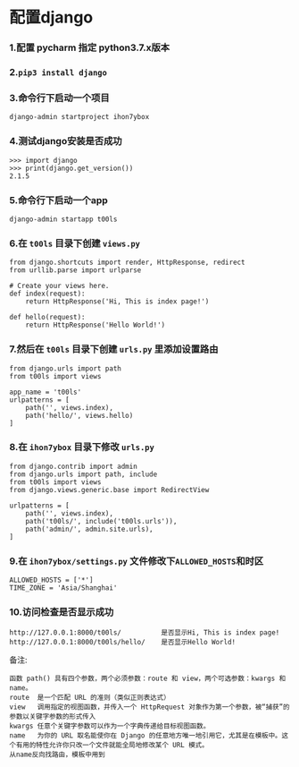 
# 配置django

### 1.配置 pycharm 指定 python3.7.x版本


### 2.`pip3 install django`


### 3.命令行下启动一个项目
```django-admin startproject ihon7ybox```


### 4.测试django安装是否成功
```
>>> import django
>>> print(django.get_version())
2.1.5
```

### 5.命令行下启动一个app
```django-admin startapp t00ls```


### 6.在 `t00ls` 目录下创建 `views.py`
```
from django.shortcuts import render, HttpResponse, redirect
from urllib.parse import urlparse

# Create your views here.
def index(request):
    return HttpResponse('Hi, This is index page!')

def hello(request):
    return HttpResponse('Hello World!')
```


### 7.然后在 `t00ls` 目录下创建 `urls.py` 里添加设置路由
```
from django.urls import path
from t00ls import views

app_name = 't00ls'
urlpatterns = [
    path('', views.index),
    path('hello/', views.hello)
]
```

### 8.在 `ihon7ybox` 目录下修改 `urls.py`
```
from django.contrib import admin
from django.urls import path, include
from t00ls import views
from django.views.generic.base import RedirectView

urlpatterns = [
    path('', views.index),
    path('t00ls/', include('t00ls.urls')),
    path('admin/', admin.site.urls),
]
```

### 9.在 `ihon7ybox/settings.py` 文件修改下`ALLOWED_HOSTS`和时区
```
ALLOWED_HOSTS = ['*']
TIME_ZONE = 'Asia/Shanghai'
```

### 10.访问检查是否显示成功
```
http://127.0.0.1:8000/t00ls/          是否显示Hi, This is index page!
http://127.0.0.1:8000/t00ls/hello/    是否显示Hello World!
```

备注:
```
函数 path() 具有四个参数，两个必须参数：route 和 view，两个可选参数：kwargs 和 name。
route  是一个匹配 URL 的准则（类似正则表达式）
view   调用指定的视图函数，并传入一个 HttpRequest 对象作为第一个参数，被“捕获”的参数以关键字参数的形式传入
kwargs 任意个关键字参数可以作为一个字典传递给目标视图函数。
name   为你的 URL 取名能使你在 Django 的任意地方唯一地引用它，尤其是在模板中。这个有用的特性允许你只改一个文件就能全局地修改某个 URL 模式。
从name反向找路由，模板中用到
```
